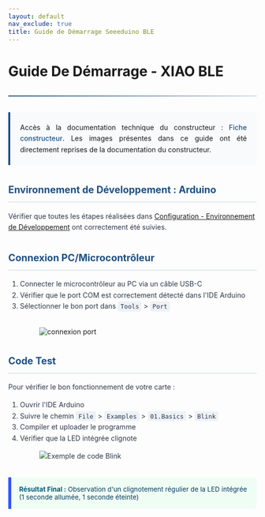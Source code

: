 ```yaml
---
layout: default
nav_exclude: true
title: Guide de Démarrage Seeeduino BLE
---
```


# Guide De Démarrage - XIAO BLE

<hr>

<div class="intro-box">
    Accès à la documentation technique du constructeur : <a href="https://wiki.seeedstudio.com/XIAO_BLE/" target="_blank">Fiche constructeur</a>. Les images présentes dans ce guide ont été directement reprises de la documentation du constructeur.
</div>


<style>
:root {
    --primary-color: #1c5083;
    --secondary-color: #3a7cb9;
    --accent-color: #5fa8f3;
    --light-bg: #f8fafc;
    --border-color: #e2e8f0;
    --text-color: #2d3748;
    --code-bg: #edf2f7;
}

hr {
    border: none;
    height: 2px;
    background: linear-gradient(90deg, var(--primary-color), rgba(28, 80, 131, 0.2));
    margin: 2rem 0;
}

h2 {
    margin-top: 1.8em;
    color: var(--primary-color);
    border-bottom: 2px solid var(--border-color);
    padding-bottom: 0.4em;
    font-size: 1.4em;
}

h3 {
    color: var(--secondary-color);
    margin-top: 1.5em;
    font-size: 1.2em;
}

.intro-box {
    background-color: var(--light-bg);
    border-left: 4px solid var(--primary-color);
    padding: 1.25rem;
    border-radius: 0 8px 8px 0;
    margin: 1.5rem 0;
    line-height: 1.6;
    text-align:justify;
}

.intro-box a {
    color: var(--primary-color);
    text-decoration: none;
    font-weight: 500;
}

.intro-box a:hover {
    text-decoration: underline;
}

.content-section {
    margin-bottom: 2rem;
    line-height: 1.6;
    color: var(--text-color);
}

code {
    background-color: var(--code-bg);
    padding: 0.2em 0.4em;
    border-radius: 4px;
    font-family: monospace;
    font-size: 0.9em;
}

.result-box {
    background-color: #f0fdf4;
    border-left: 6px solid #3355ff;
    padding: 1rem;
    margin: 1.5rem 0;
    border-radius: 0 8px 8px 0;
    color: #063b5f;
    font-size: 0.95em;
}
.result-box strong {
    color:rgb(4, 91, 120);
}

</style>

<div class="content-section">
    <h2>Environnement de Développement : Arduino</h2>
    <p>Vérifier que toutes les étapes réalisées dans <a href="{{site.baseurl}}/arborescence/software/environdev/environdev">Configuration - Environnement de Développement</a> ont correctement été suivies.</p>
</div>

<div class="content-section">
    <h2>Connexion PC/Microcontrôleur</h2>
    <ol>
        <li>Connecter le microcontrôleur au PC via un câble USB-C</li>
        <li>Vérifier que le port COM est correctement détecté dans l'IDE Arduino</li>
        <li>Sélectionner le bon port dans <code>Tools</code> > <code>Port</code></li>
    </ol>
</div>

<img src="{{site.baseurl}}/assets/img/arduino-config/port.png" alt="connexion port" style="display: block; margin: 0 auto; max-width: 75%; height: auto;">

<div class="content-section">
    <h2>Code Test</h2>
    <p>Pour vérifier le bon fonctionnement de votre carte :</p>
    <ol>
        <li>Ouvrir l'IDE Arduino</li>
        <li>Suivre le chemin <code>File</code> > <code>Examples</code> > <code>01.Basics</code> > <code>Blink</code></li>
        <li>Compiler et uploader le programme</li>
        <li>Vérifier que la LED intégrée clignote</li>
    </ol>    
    <img src="{{site.baseurl}}/assets/img/arduino-config/blink.png" alt="Exemple de code Blink" style="display: block; margin: 0 auto; max-width: 75%; height: auto;">
</div>

<div class="result-box">
        <strong>Résultat Final :</strong> Observation d'un clignotement régulier de la LED intégrée (1 seconde allumée, 1 seconde éteinte)
</div>